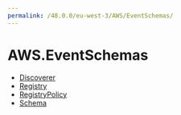 ```yaml
---
permalink: /48.0.0/eu-west-3/AWS/EventSchemas/
---
```


# AWS.EventSchemas



* [Discoverer](Discoverer.md)
* [Registry](Registry.md)
* [RegistryPolicy](RegistryPolicy.md)
* [Schema](Schema.md)